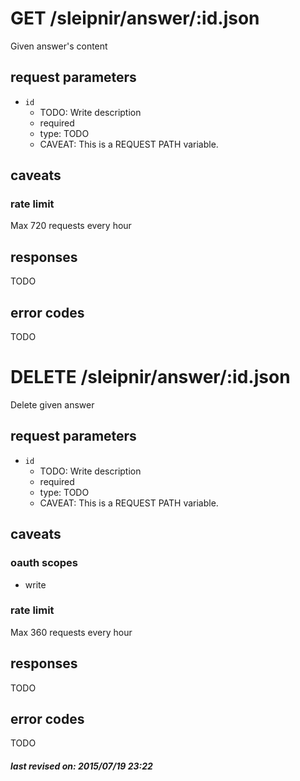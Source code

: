 # GET /sleipnir/answer/:id.json

Given answer's content

## request parameters

- `id`
  - TODO: Write description
  - required
  - type: TODO
  - CAVEAT: This is a REQUEST PATH variable.

## caveats

### rate limit

Max 720 requests every hour

## responses

TODO

## error codes

TODO

# DELETE /sleipnir/answer/:id.json

Delete given answer

## request parameters

- `id`
  - TODO: Write description
  - required
  - type: TODO
  - CAVEAT: This is a REQUEST PATH variable.

## caveats

### oauth scopes

- write

### rate limit

Max 360 requests every hour

## responses

TODO

## error codes

TODO

##### last revised on: 2015/07/19 23:22
